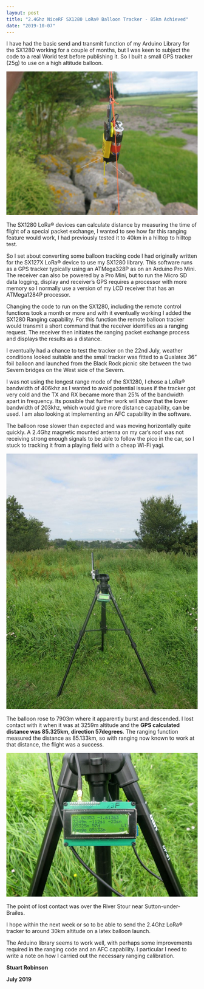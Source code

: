 ```yaml
---
layout: post
title: "2.4Ghz NiceRF SX1280 LoRa® Balloon Tracker - 85km Achieved"
date: "2019-10-07"
---
```


I have had the basic send and transmit function of my Arduino Library for the SX1280 working for a couple of months, but I was keen to subject the code to a real World test before publishing it. So I built a small GPS tracker (25g) to use on a high altitude balloon.

![](/images/word-image-768x576.jpeg)

The SX1280 LoRa® devices can calculate distance by measuring the time of flight of a special packet exchange, I wanted to see how far this ranging feature would work, I had previously tested it to 40km in a hilltop to hilltop test.

So I set about converting some balloon tracking code I had originally written for the SX127X LoRa® device to use my SX1280 library. This software runs as a GPS tracker typically using an ATMega328P as on an Arduino Pro Mini. The receiver can also be powered by a Pro Mini, but to run the Micro SD data logging, display and receiver’s GPS requires a processor with more memory so I normally use a version of my LCD receiver that has an ATMega1284P processor.

Changing the code to run on the SX1280, including the remote control functions took a month or more and with it eventually working I added the SX1280 Ranging capability. For this function the remote balloon tracker would transmit a short command that the receiver identifies as a ranging request. The receiver then initiates the ranging packet exchange process and displays the results as a distance.

I eventually had a chance to test the tracker on the 22nd July, weather conditions looked suitable and the small tracker was fitted to a Qualatex 36” foil balloon and launched from the Black Rock picnic site between the two Severn bridges on the West side of the Severn.

I was not using the longest range mode of the SX1280, I chose a LoRa® bandwidth of 406khz as I wanted to avoid potential issues if the tracker got very cold and the TX and RX became more than 25% of the bandwidth apart in frequency. Its possible that further work will show that the lower bandwidth of 203khz, which would give more distance capability, can be used. I am also looking at implementing an AFC capability in the software.

The balloon rose slower than expected and was moving horizontally quite quickly. A 2.4Ghz magnetic mounted antenna on my car’s roof was not receiving strong enough signals to be able to follow the pico in the car, so I stuck to tracking it from a playing field with a cheap Wi-Fi yagi.

![](/images/word-image-1-768x1024-768x1024.jpeg)

The balloon rose to 7903m where it apparently burst and descended. I lost contact with it when it was at 3259m altitude and the **GPS calculated distance was 85.325km, direction 57degrees**. The ranging function measured the distance as 85.133km, so with ranging now known to work at that distance, the flight was a success.

![](/images/word-image-2-768x576.jpeg)

The point of lost contact was over the River Stour near Sutton-under-Brailes.

I hope within the next week or so to be able to send the 2.4Ghz LoRa® tracker to around 30km altitude on a latex balloon launch.

The Arduino library seems to work well, with perhaps some improvements required in the ranging code and an AFC capability. I particular I need to write a note on how I carried out the necessary ranging calibration.

**Stuart Robinson**

**July 2019**
